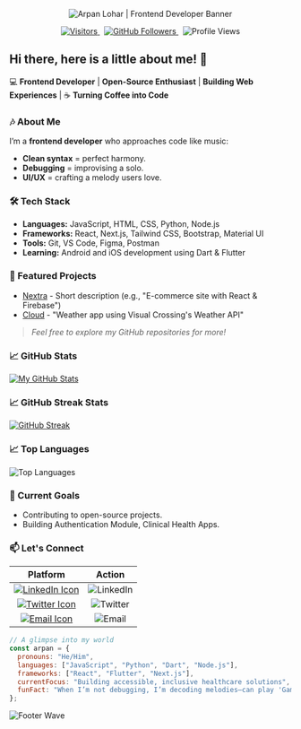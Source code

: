 <p align="center">
  <img
    src="https://capsule-render.vercel.app/api?type=waving&height=300&color=gradient&text=Arpan%20Lohar&fontSize=90&fontAlign=50&fontAlignY=35&desc=Frontend%20Developer%20%7C%20Open%20Source%20Enthusiast%20%7C%20Learning%20Flutter&descSize=20&animation=twinkling"
    alt="Arpan Lohar | Frontend Developer Banner"
    style="max-width: 100%; height: auto;"
  />
</p>

<p align="center">
  <a href="https://visitorbadge.io/status?path=https%3A%2F%2Fgithub.com%2Fdevarpanlohar">
    <img src="https://api.visitorbadge.io/api/visitors?path=https%3A%2F%2Fgithub.com%2Fdevarpanlohar&countColor=%23263759&style=flat-square" alt="Visitors" />
  </a>&nbsp;
  <a href="https://github.com/devarpanlohar?tab=followers">
    <img src="https://img.shields.io/github/followers/devarpanlohar?logo=github&style=flat-square&color=1DA1F2" alt="GitHub Followers" />
  </a>&nbsp;
  <img src="https://komarev.com/ghpvc/?username=devarpanlohar&color=blue&style=flat-square" alt="Profile Views" />
</p>

## Hi there, here is a little about me! 👋

💻 **Frontend Developer** | **Open-Source Enthusiast** | **Building Web Experiences** | ☕ **Turning Coffee into Code**

### 🎶 About Me

I’m a **frontend developer** who approaches code like music:

- **Clean syntax** = perfect harmony.
- **Debugging** = improvising a solo.
- **UI/UX** = crafting a melody users love.

### 🛠️ Tech Stack

- **Languages:** JavaScript, HTML, CSS, Python, Node.js
- **Frameworks:** React, Next.js, Tailwind CSS, Bootstrap, Material UI
- **Tools:** Git, VS Code, Figma, Postman
- **Learning:** Android and iOS development using Dart & Flutter

### 🚀 Featured Projects

- [Nextra](https://github.com/devarpanlohar/nextra) - Short description (e.g., "E-commerce site with React & Firebase")
- [Cloud](https://github.com/devarpanlohar/cloud) - "Weather app using Visual Crossing's Weather API"

> _Feel free to explore my GitHub repositories for more!_  

### 📈 GitHub Stats

[![My GitHub Stats](https://github-readme-stats.vercel.app/api?username=devarpanlohar&show_icons=true&theme=radical)](https://github.com/devarpanlohar)

### 📈 GitHub Streak Stats

[![GitHub Streak](https://github-readme-streak-stats.herokuapp.com?user=devarpanlohar&theme=blueberry&date_format=j%20M%5B%20Y%5D&timezone=Asia%2FKolkata)](https://git.io/streak-stats)

### 📈 Top Languages

<img src="https://github-readme-stats.vercel.app/api/top-langs/?username=devarpanlohar&layout=compact&theme=radical&hide_border=true" alt="Top Languages" />

### 🌱 Current Goals

- Contributing to open-source projects.
- Building Authentication Module, Clinical Health Apps.

### 📫 Let's Connect

| Platform | Action |
|:-------------:|:------:|
| [![LinkedIn Icon](https://img.icons8.com/fluency/22/linkedin.png)](https://www.linkedin.com/in/yourprofile) | <img src="https://img.shields.io/badge/LinkedIn-0077B5?logo=linkedin&logoColor=white&style=for-the-badge" alt="LinkedIn" /> |
| [![Twitter Icon](https://img.icons8.com/ios-filled/22/twitterx--v1.png)](https://twitter.com/yourhandle) | <img src="https://img.shields.io/badge/Twitter-1DA1F2?logo=twitter&logoColor=white&style=for-the-badge" alt="Twitter" /> |
| [![Email Icon](https://img.icons8.com/emoji/22/e-mail.png)](mailto:devarpanlohar@gmail.com) | <img src="https://img.shields.io/badge/Gmail-D14836?logo=gmail&logoColor=white&style=for-the-badge" alt="Email" /> |

```js
// A glimpse into my world
const arpan = {
  pronouns: "He/Him",
  languages: ["JavaScript", "Python", "Dart", "Node.js"],
  frameworks: ["React", "Flutter", "Next.js"],
  currentFocus: "Building accessible, inclusive healthcare solutions",
  funFact: "When I’m not debugging, I’m decoding melodies—can play 'Game of Thrones OST' backwards while crafting beats 🎸",
};
```

![Footer Wave](https://capsule-render.vercel.app/api?type=waving&color=gradient&height=150&section=footer&fontSize=50&fontAlign=50&fontAlignY=65)
